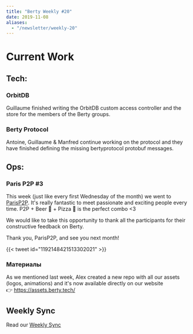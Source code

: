 ```yaml
---
title: "Berty Weekly #20"
date: 2019-11-08
aliases:
  - "/newsletter/weekly-20"
---
```


# Current Work

## Tech:

### OrbitDB
Guillaume finished writing the OrbitDB custom access controller and the store for the members of the Berty groups.

### Berty Protocol
Antoine, Guillaume & Manfred continue working on the protocol and they have finished defining the missing bertyprotocol protobuf messages.

## Ops:

### Paris P2P #3
This week (just like every first Wednesday of the month) we went to [ParisP2P](https://p2p.paris/en/event/monthly-3/). It's really fantastic to meet passionate and exciting people every time.  P2P + Beer 🍺 + Pizza 🍕 is the perfect combo <3

We would like to take this opportunity to thank all the participants for their constructive feedback on Berty.

Thank you, ParisP2P, and see you next month!

{{< tweet id="1192148421513302021" >}}

### Материалы
As we mentioned last week, Alex created a new repo with all our assets (logos, animations) and it's now available directly on our website</br> 👉 https://assets.berty.tech/


## Weekly Sync

Read our [Weekly Sync](https://github.com/berty/mgmt/blob/master/meeting-notes/2019/Q4/2019-11-08--staff-team-weekly-sync.md)
